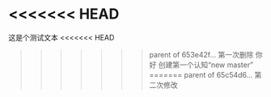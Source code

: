<<<<<<< HEAD
=======
这是个测试文本
<<<<<<< HEAD
>>>>>>> parent of 653e42f... 第一次删除
你好
创建第一个认知“new master”
=======
>>>>>>> parent of 65c54d6... 第二次修改
